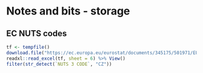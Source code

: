 # Notes and bits - storage

## EC NUTS codes

```r
tf <- tempfile()
download.file("https://ec.europa.eu/eurostat/documents/345175/501971/EU-28-LAU-2019-NUTS-2016.xlsx", tf)
readxl::read_excel(tf, sheet = 6) %>% View()
filter(str_detect(`NUTS 3 CODE`, "CZ"))
```
